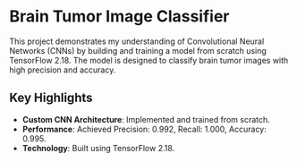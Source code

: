 # Brain Tumor Image Classifier

This project demonstrates my understanding of Convolutional Neural Networks (CNNs) by building and training a model from scratch using TensorFlow 2.18. The model is designed to classify brain tumor images with high precision and accuracy.

## Key Highlights

- **Custom CNN Architecture**: Implemented and trained from scratch.
- **Performance**: Achieved Precision: 0.992, Recall: 1.000, Accuracy: 0.995.
- **Technology**: Built using TensorFlow 2.18.

